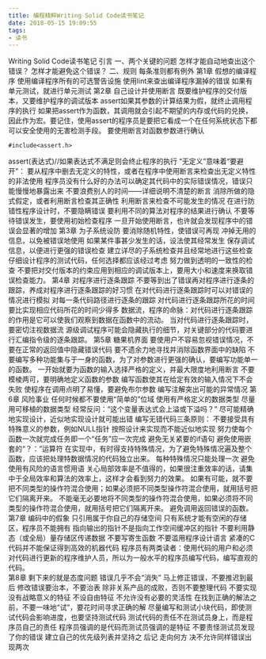 ```yaml
---
title: 编程精粹Writing Solid Code读书笔记
date: 2018-05-15 19:09:55
tags:
- 读书
---
```


Writing Solid Code读书笔记
引言
一、两个关键的问题
怎样才能自动地查出这个错误？
怎样才能避免这个错误？
二、规则
    每条准则都有例外
第1章 假想的编译程序
使用编译程序所有的可选警告设施
使用lint来查出编译程序漏掉的错误
如果有单元测试，就进行单元测试
第2章 自己设计并使用断言
    既要维护程序的交付版本，又要维护程序的调试版本
assert如果其参数的计算结果为假，就终止调用程序的执行
如果把assert作为函数，其调用就会引起不期望的内存或代码的兑换，因此作为宏。要记住，使用assert的程序员是要把它看成一个在任何系统状态下都可以安全使用的无害检测手段。
要使用断言对函数参数进行确认
```
#include<assert.h>
```
assert(表达式)//如果表达式不满足则会终止程序的执行
“无定义”意味着“要避开”：
要从程序中删去无定义的特性，或者在程序中使用断言来检查出无定义特性的非法使用
程序员没有什么好的办法可以确定其代码中的实际错误情况，错误只能慢慢地暴露出来
不要浪费别人的时间——详细说明不清楚的断言
消除所做的隐式假定，或者利用断言检查其正确性
利用断言来检查不可能发生的情况
在进行防错性程序设计时，不要隐瞒错误
要利用不同的算法对程序的结果进行确认
不要等待错误发生，要使用初始检查程序
一旦开始使用断言，也许就会发现程序中的错误会显著的增加
第3章 为子系统设防
    要消除随机特性，使错误可再现
    冲掉无用的信息，以免被错误地使用
    如果某件事甚少发生的话，设法使其经常发生
    保存调试信息，以便进行更强的错误检查
    建立详尽的子系统检查并且经常地进行这些检查
    仔细设计程序的测试代码，任何选择都应该经过考虑
    努力做到透明的一致性的检查
    不要把对交付版本的约束应用到相应的调试版本上，要用大小和速度来换取错误检查能力。
第4章 对程序进行逐条跟踪
    不要等到出了错误再对程序进行逐条的跟踪，养成对程序进行逐条跟踪的好习惯
    在对代码进行逐条跟踪时可以对错误的情况进行模拟
    对每一条代码路径进行逐条的跟踪
    对代码进行逐条跟踪所花的时间要比实现相应代码所花的时间少得多
    数据流，程序的命脉：对代码进行逐条跟踪的作用是它可以使我们观察到数据在函数中的流动。
    当对代码进行逐条跟踪时，要密切注视数据流
源级调试程序可能会隐藏执行的细节，对关键部分的代码要进行汇编指令级的逐条跟踪。
第5章 糖果机界面
    要使用户不容易忽视错误情况，不要在正常的返回值中隐藏错误代码
    要不遗余力地寻找并消除函数界面中的缺陷
    不要编写多种功能集与于一身的函数，为了对参数进行更强的确认，要编写功能单一的函数。
一开始就要为函数的输入选择严格的定义，并最大限度地利用断言
不要模棱两可，要明确地定义函数的参数
编写函数使其在给定有效的输入情况下不会失败
使程序在调用点明了易懂，要避免布尔参数
编写注解突出可能的异常情况
第6章 风险事业
    任何时候都不要使用“简单的”位域
    使用有严格定义的数据类型
    尽量用可移植的数据类型
    经常反问：“这个变量表达式会上溢或下溢吗？”
    尽可能精确地实现设计，近似地实现设计就可能出错
    编写无错代码三条原则：
    不要接受具有特殊意义的参数，例如NULL指针
    按照设计来实现而不能近似地实现
    努力使每个函数一次就完成任务即一个“任务”应一次完成
    避免无关紧要的if语句
    避免使用嵌套的“？：”运算符
    在实现中，有时得支持特殊情况，为了避免特殊情况遍及整个函数，应该把处理特数据情况的代码独立出来。
    每种特殊情况只能处理一次
    避免使用有风险的语言惯用语
    关心局部效率是不值得的，如果很注重效率的话，请集中于全局效率和算法的效率上，这样才会看到努力的效果。
    如果有可能，就不要把不同类型的操作符混合使用；如果必须把不同类型操作符混合使用，就用括号把它们隔离开来。
    不能毫无必要地将不同类型的操作符混合使用，如果必须将不同类型的操作符混合使用，就用括号把它们隔离开来。
    避免调用返回错误的函数。
第7章 编码中的假象
    只引用属于你自己的存储空间
    只有系统才能有空闲的存储区，程序员不能拥有
    指向输出的指针不是指向工作空间缓冲区的指针
    不要利用静态（或全局）量存储区传递数据
    不要写寄生函数
    不要滥用程序设计语言
    紧凑的C代码并不能保证得到高效的机器代码
    程序员有两类读者：使用代码的用户和必须对代码进行更新的程序维护人员，所以为一般水平的程序员编写代码，编写直观的代码。  
第8章 剩下来的就是态度问题
    错误几乎不会“消失”
    马上修正错误，不要推迟到最后
    修改错误要治本，不要治表
    除非关系产品的成败，否则不要整理代码
    不要实现没有战略意义的特征
    不设自由特征
    不允许没有必要的灵活性
    在找到正确的解法之前，不要一味地“试”，要花时间寻求正确的解
    尽量编写和测试小块代码，即使测试代码会影响进度，也要坚持测试代码
    测试代码的责任不在测试员身上，而是程序员自己的责任
    程序员强调的是代码而测试员强调的是特征
    不要责怪测试员发现了你的错误
    建立自己的优先级列表并坚持之
后记 走向何方
    决不允许同样错误出现两次
